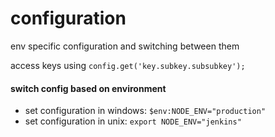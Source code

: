 # configuration
env specific configuration and switching between them

access keys using `config.get('key.subkey.subsubkey');`

#### switch config based on environment
- set configuration in windows: `$env:NODE_ENV="production"`
- set configuration in unix:
`export NODE_ENV="jenkins"`